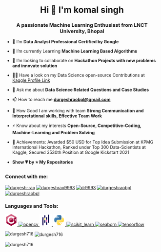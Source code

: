 <h1 align="center">Hi 👋 I'm komal singh</h1>
<h3 align="center">A passionate Machine Learning Enthusiast from LNCT University, Bhopal</h3>


- 🔭 I’m **Data Analyst Professional Certified by Google**

- 🌱 I’m currently Learning **Machine Learning Based Algorithms**

- 👯 I’m looking to collaborate on **Hackathon Projects with new problems and innovate solution**

- 👨‍💻 Have a look on my Data Science open-source Contributions at [Kaggle Profile Link](https://www.kaggle.com/durgeshrao9993)

- 💬 Ask me about **Data Science Related Questions and Case Studies**

- 📫 How to reach me **durgeshraobpl@gmail.com**

- 📄 How Good I am working with team **Strong Communication and Interpretational skills, Effective Team Work**

- ⚡ Know about my interests **Open-Source, Competitive-Coding, Machine-Learning and Problem Solving**

- 🥇 Achievements: Awarded $50 USD for Top Idea Submission at KPMG International Hackathon, Ranked under Top 300 Data-Scientists at Kaggle, Secured 3530th Position at Google Kickstart 2021

- **Show 💗 by ⭐ My Repositories**

<h3 align="left">Connect with me:</h3>
<p align="left">
<a href="https://linkedin.com/in/durgesh-rao" target="blank"><img align="center" src="https://raw.githubusercontent.com/rahuldkjain/github-profile-readme-generator/master/src/images/icons/Social/linked-in-alt.svg" alt="durgesh-rao" height="30" width="40" /></a>
<a href="https://kaggle.com/durgeshrao9993" target="blank"><img align="center" src="https://raw.githubusercontent.com/rahuldkjain/github-profile-readme-generator/master/src/images/icons/Social/kaggle.svg" alt="durgeshrao9993" height="30" width="40" /></a>
<a href="https://www.codechef.com/users/dr9993" target="blank"><img align="center" src="https://cdn.jsdelivr.net/npm/simple-icons@3.1.0/icons/codechef.svg" alt="dr9993" height="30" width="40" /></a>
<a href="https://www.hackerrank.com/durgeshraobpl" target="blank"><img align="center" src="https://raw.githubusercontent.com/rahuldkjain/github-profile-readme-generator/master/src/images/icons/Social/hackerrank.svg" alt="durgeshraobpl" height="30" width="40" /></a>
<a href="https://auth.geeksforgeeks.org/user/durgeshraobpl" target="blank"><img align="center" src="https://raw.githubusercontent.com/rahuldkjain/github-profile-readme-generator/master/src/images/icons/Social/geeks-for-geeks.svg" alt="durgeshraobpl" height="30" width="40" /></a>
</p>

<h3 align="left">Languages and Tools:</h3> </a> <a href="https://www.w3schools.com/cpp/" target="_blank" rel="noreferrer"> <img src="https://raw.githubusercontent.com/devicons/devicon/master/icons/cplusplus/cplusplus-original.svg" alt="cplusplus" width="40" height="40"/> <a href="https://opencv.org/" target="_blank" rel="noreferrer"> <img src="https://www.vectorlogo.zone/logos/opencv/opencv-icon.svg" alt="opencv" width="40" height="40"/> </a> <a href="https://pandas.pydata.org/" target="_blank" rel="noreferrer"> <img src="https://raw.githubusercontent.com/devicons/devicon/2ae2a900d2f041da66e950e4d48052658d850630/icons/pandas/pandas-original.svg" alt="pandas" width="40" height="40"/> </a> <a href="https://www.python.org" target="_blank" rel="noreferrer"> <img src="https://raw.githubusercontent.com/devicons/devicon/master/icons/python/python-original.svg" alt="python" width="40" height="40"/> </a> <a href="https://scikit-learn.org/" target="_blank" rel="noreferrer"> <img src="https://upload.wikimedia.org/wikipedia/commons/0/05/Scikit_learn_logo_small.svg" alt="scikit_learn" width="40" height="40"/> </a> <a href="https://seaborn.pydata.org/" target="_blank" rel="noreferrer"> <img src="https://seaborn.pydata.org/_images/logo-mark-lightbg.svg" alt="seaborn" width="40" height="40"/> </a> <a href="https://www.tensorflow.org" target="_blank" rel="noreferrer"> <img src="https://www.vectorlogo.zone/logos/tensorflow/tensorflow-icon.svg" alt="tensorflow" width="40" height="40"/> </a> </p>

<p><img align="left" src="https://github-readme-stats.vercel.app/api/top-langs?username=durgesh716&show_icons=true&locale=en&layout=compact" alt="durgesh716" /></p>

<p>&nbsp;<img align="center" src="https://github-readme-stats.vercel.app/api?username=durgesh716&show_icons=true&locale=en" alt="durgesh716" /></p>

<p><img align="center" src="https://github-readme-streak-stats.herokuapp.com/?user=durgesh716&" alt="durgesh716" /></p>
